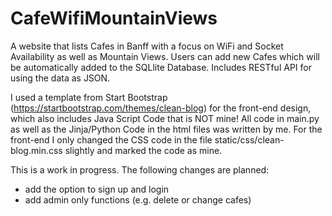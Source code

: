 # CafeWifiMountainViews
A website that lists Cafes in Banff with a focus on WiFi and Socket Availability as well as Mountain Views.
Users can add new Cafes which will be automatically added to the SQLlite Database. Includes RESTful API for using the data as JSON.

I used a template from Start Bootstrap (https://startbootstrap.com/themes/clean-blog) for the front-end design, which also includes Java Script Code that is NOT mine! All code in main.py as well as the Jinja/Python Code in the html files was written by me. For the front-end I only changed the CSS code in the file static/css/clean-blog.min.css slightly and marked the code as mine.

This is a work in progress.
The following changes are planned:
- add the option to sign up and login
- add admin only functions (e.g. delete or change cafes)

